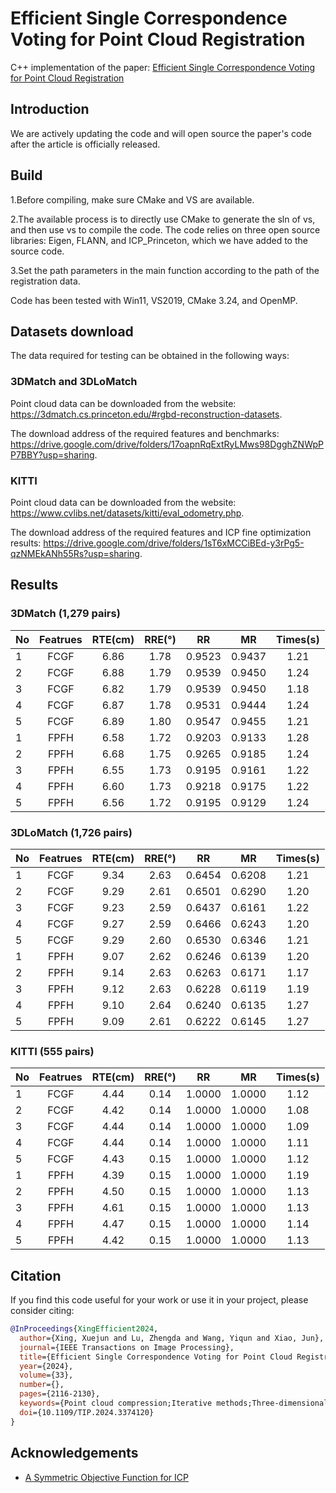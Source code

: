 # Efficient Single Correspondence Voting for Point Cloud Registration

C++ implementation of the paper: [Efficient Single Correspondence Voting for Point Cloud Registration](https://doi.org/10.1109/TIP.2024.3374120)

## Introduction
We are actively updating the code and will open source the paper's code after the article is officially released.

## Build
1.Before compiling, make sure CMake and VS are available.

2.The available process is to directly use CMake to generate the sln of vs, and then use vs to compile the code. The code relies on three open source libraries: Eigen, FLANN, and ICP_Princeton, which we have added to the source code.

3.Set the path parameters in the main function according to the path of the registration data.

Code has been tested with  Win11, VS2019, CMake 3.24, and OpenMP.

## Datasets download

The data required for testing can be obtained in the following ways:
### 3DMatch and 3DLoMatch

Point cloud data can be downloaded from the website: https://3dmatch.cs.princeton.edu/#rgbd-reconstruction-datasets.

The download address of the required features and benchmarks: https://drive.google.com/drive/folders/17oapnRqExtRyLMws98DgghZNWpPP7BBY?usp=sharing.

### KITTI
Point cloud data can be downloaded from the website: https://www.cvlibs.net/datasets/kitti/eval_odometry.php.

The download address of the required features and ICP fine optimization results: https://drive.google.com/drive/folders/1sT6xMCCiBEd-y3rPg5-qzNMEkANh55Rs?usp=sharing.



## Results

### 3DMatch (1,279 pairs)

| No|	Featrues	|RTE(cm)	|RRE(°)	|RR	|MR	|Times(s)|
|:---|:---------:|:--------:|:--------:|:--------:|:--------:|:--------:|
|1 |FCGF |6.86 |1.78 |0.9523 |0.9437 |1.21|
|2 |FCGF |6.88 |1.79 |0.9539 |0.9450 |1.24|
|3 |FCGF |6.82 |1.79 |0.9539 |0.9450 |1.18|
|4 |FCGF |6.87 |1.78 |0.9531 |0.9444 |1.24|
|5 |FCGF |6.89 |1.80 |0.9547 |0.9455 |1.21|
|1 |FPFH |6.58 |1.72 |0.9203 |0.9133 |1.28|
|2 |FPFH |6.68 |1.75 |0.9265 |0.9185 |1.24|
|3 |FPFH |6.55 |1.73 |0.9195 |0.9161 |1.22|
|4 |FPFH |6.60 |1.73 |0.9218 |0.9175 |1.22|
|5 |FPFH |6.56 |1.72 |0.9195 |0.9129 |1.24|





### 3DLoMatch (1,726 pairs)

| No|	Featrues	|RTE(cm)	|RRE(°)	|RR	|MR	|Times(s)|
|:---|:---------:|:--------:|:--------:|:--------:|:--------:|:--------:|
|1 |FCGF |9.34 |2.63 |0.6454 |0.6208 |1.21|
|2 |FCGF |9.29 |2.61 |0.6501 |0.6290 |1.20|
|3 |FCGF |9.23 |2.59 |0.6437 |0.6161 |1.22|
|4 |FCGF |9.27 |2.59 |0.6466 |0.6243 |1.20|
|5 |FCGF |9.29 |2.60 |0.6530 |0.6346 |1.21|
|1 |FPFH |9.07 |2.62 |0.6246 |0.6139 |1.20|
|2 |FPFH |9.14 |2.63 |0.6263 |0.6171 |1.17|
|3 |FPFH |9.12 |2.63 |0.6228 |0.6119 |1.19|
|4 |FPFH |9.10 |2.64 |0.6240 |0.6135 |1.27|
|5 |FPFH |9.09 |2.61 |0.6222 |0.6145 |1.27|





### KITTI (555 pairs)
| No|	Featrues	|RTE(cm)	|RRE(°)	|RR	|MR	|Times(s)|
|:---|:---------:|:--------:|:--------:|:--------:|:--------:|:--------:|
|1 |FCGF |4.44 |0.14 |1.0000 |1.0000 |1.12|
|2 |FCGF |4.42 |0.14 |1.0000 |1.0000 |1.08|
|3 |FCGF |4.44 |0.14 |1.0000 |1.0000 |1.09|
|4 |FCGF |4.44 |0.14 |1.0000 |1.0000 |1.11|
|5 |FCGF |4.43 |0.15 |1.0000 |1.0000 |1.12|
|1 |FPFH |4.39 |0.15 |1.0000 |1.0000 |1.19|
|2 |FPFH |4.50 |0.15 |1.0000 |1.0000 |1.13|
|3 |FPFH |4.61 |0.15 |1.0000 |1.0000 |1.13|
|4 |FPFH |4.47 |0.15 |1.0000 |1.0000 |1.14|
|5 |FPFH |4.42 |0.15 |1.0000 |1.0000 |1.13|



## Citation

If you find this code useful for your work or use it in your project, please consider citing:
```bibtex
@InProceedings{XingEfficient2024,
  author={Xing, Xuejun and Lu, Zhengda and Wang, Yiqun and Xiao, Jun},
  journal={IEEE Transactions on Image Processing}, 
  title={Efficient Single Correspondence Voting for Point Cloud Registration}, 
  year={2024},
  volume={33},
  number={},
  pages={2116-2130},
  keywords={Point cloud compression;Iterative methods;Three-dimensional displays;Feature extraction;Deep learning;Computational efficiency;Task analysis;Single correspondence voting;viewpoint deviation distance;registration;3D point cloud},
  doi={10.1109/TIP.2024.3374120}
}
```

## Acknowledgements

- [A Symmetric Objective Function for ICP](https://gfx.cs.princeton.edu/pubs/Rusinkiewicz_2019_ASO/)
